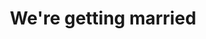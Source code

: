---
title: "We're getting married"
scrollDownText: 'Who? Where? When?'
sectionId: 'landing-page'
weddingDate: 'on October 9th 2021!'
---